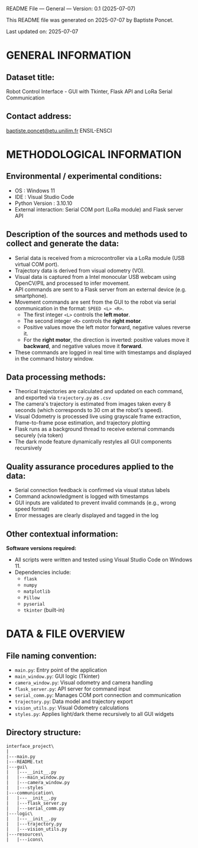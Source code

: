 README File — General — Version: 0.1 (2025-07-07)

This README file was generated on 2025-07-07 by Baptiste Poncet.

Last updated on: 2025-07-07

# GENERAL INFORMATION

## Dataset title:

Robot Control Interface - GUI with Tkinter, Flask API and LoRa Serial Communication

## Contact address:

baptiste.poncet@etu.unilim.fr
ENSIL-ENSCI 


# METHODOLOGICAL INFORMATION

## Environmental / experimental conditions:

- OS : Windows 11
- IDE : Visual Studio Code
- Python Version : 3.10.10
- External interaction: Serial COM port (LoRa module) and Flask server API

## Description of the sources and methods used to collect and generate the data:

- Serial data is received from a microcontroller via a LoRa module (USB virtual COM port).
- Trajectory data is derived from visual odometry (VO).
- Visual data is captured from a Intel monocular USB webcam using OpenCV/PIL and processed to infer movement.
- API commands are sent to a Flask server from an external device (e.g. smartphone).
- Movement commands are sent from the GUI to the robot via serial communication in the format: `SPEED <L> <R>`.
  - The first integer `<L>` controls the **left motor**.
  - The second integer `<R>` controls the **right motor**.
  - Positive values move the left motor forward, negative values reverse it.  
  - For the **right motor**, the direction is inverted: positive values move it **backward**, and negative values move it **forward**.
- These commands are logged in real time with timestamps and displayed in the command history window.

## Data processing methods:

- Theorical trajectories are calculated and updated on each command, and exported via `trajectory.py` as `.csv`
- The camera's trajectory is estimated from images taken every 8 seconds (which corresponds to 30 cm at the robot's speed).
- Visual Odometry is processed live using grayscale frame extraction, frame-to-frame pose estimation, and trajectory plotting
- Flask runs as a background thread to receive external commands securely (via token)
- The dark mode feature dynamically restyles all GUI components recursively

## Quality assurance procedures applied to the data:

- Serial connection feedback is confirmed via visual status labels
- Command acknowledgment is logged with timestamps
- GUI inputs are validated to prevent invalid commands (e.g., wrong speed format)
- Error messages are clearly displayed and tagged in the log

## Other contextual information:

**Software versions required:**

- All scripts were written and tested using Visual Studio Code on Windows 11.
- Dependencies include:
  - `flask`
  - `numpy`
  - `matplotlib`
  - `Pillow`
  - `pyserial`
  - `tkinter` (built-in) 

# DATA & FILE OVERVIEW

## File naming convention:

- `main.py`: Entry point of the application
- `main_window.py`: GUI logic (Tkinter)
- `camera_window.py`: Visual odometry and camera handling
- `flask_server.py`: API server for command input
- `serial_comm.py`: Manages COM port connection and communication
- `trajectory.py`: Data model and trajectory export
- `vision_utils.py`: Visual Odometry calculations
- `styles.py`:  Applies light/dark theme recursively to all GUI widgets

## Directory structure:
```text
interface_project\
|
|---main.py
|---README.txt
|---gui\
|   |---__init__.py
|   |---main_window.py
|   |---camera_window.py
|   |---styles
|---communication\
|   |---__init__.py
|   |---flask_server.py
|   |---serial_comm.py
|---logic\
|   |---__init__.py
|   |---trajectory.py
|   |---vision_utils.py
|---resources\
|   |---icons\
```

